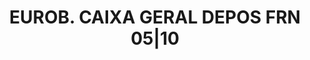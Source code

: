 ---
layout: asset
title: EUROB. CAIXA GERAL DEPOS FRN 05|10                          
isin: PTCGHROM0002
---